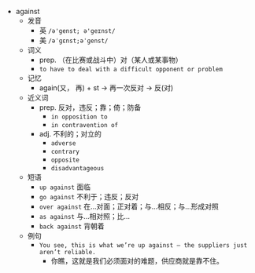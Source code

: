 - against
  - 发音
    - 英 `/ə'genst; ə'geɪnst/`
    - 美 `/əˈɡɛnst;əˈɡenst/`
  - 词义
    - prep. （在比赛或战斗中）对（某人或某事物）
    - `to have to deal with a difficult opponent or problem`
  - 记忆
    - again(又， 再) + st → 再一次反对 → 反(对)
  - 近义词
    - prep. 反对，违反；靠；倚；防备
      - `in opposition to`
      - `in contravention of`
    - adj. 不利的；对立的
      - `adverse`
      - `contrary`
      - `opposite`
      - `disadvantageous`
  - 短语
    - `up against` 面临 
    - `go against` 不利于；违反；反对 
    - `over against` 在…对面；正对着；与…相反；与…形成对照 
    - `as against` 与…相对照；比… 
    - `back against` 背朝着 
  - 例句
    - `You see, this is what we’re up against – the suppliers just aren’t reliable.`
      - 你瞧，这就是我们必须面对的难题，供应商就是靠不住。

